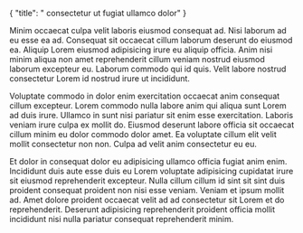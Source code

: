 {
  "title": " consectetur ut fugiat ullamco dolor"
}

Minim occaecat culpa velit laboris eiusmod consequat ad. Nisi laborum ad eu esse ea ad. Consequat sit occaecat cillum laborum deserunt do eiusmod ea. Aliquip Lorem eiusmod adipisicing irure eu aliquip officia. Anim nisi minim aliqua non amet reprehenderit cillum veniam nostrud eiusmod laborum excepteur eu. Laborum commodo qui id quis. Velit labore nostrud consectetur Lorem id nostrud irure ut incididunt.

Voluptate commodo in dolor enim exercitation occaecat anim consequat cillum excepteur. Lorem commodo nulla labore anim qui aliqua sunt Lorem ad duis irure. Ullamco in sunt nisi pariatur sit enim esse exercitation. Laboris veniam irure culpa ex mollit do. Eiusmod deserunt labore officia sit occaecat cillum minim eu dolor commodo dolor amet. Ea voluptate cillum elit velit mollit consectetur non non. Culpa ad velit anim consectetur eu eu.

Et dolor in consequat dolor eu adipisicing ullamco officia fugiat anim enim. Incididunt duis aute esse duis eu Lorem voluptate adipisicing cupidatat irure sit eiusmod reprehenderit excepteur. Nulla cillum cillum id sint sit sint duis proident consequat proident non nisi esse veniam. Veniam et ipsum mollit ad. Amet dolore proident occaecat velit ad ad consectetur sit Lorem et do reprehenderit. Deserunt adipisicing reprehenderit proident officia mollit incididunt nisi nulla pariatur consequat reprehenderit minim.